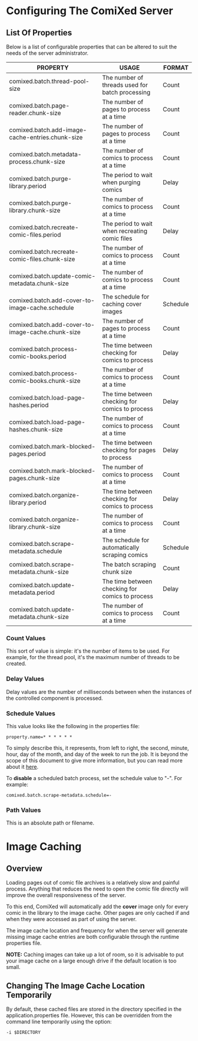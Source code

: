 # Configuring The ComiXed Server

## List Of Properties

Below is a list of configurable properties that can be altered to suit the
needs of the server administrator.

| PROPERTY                                          | USAGE                                           | FORMAT   |
|---------------------------------------------------|-------------------------------------------------|----------|
| comixed.batch.thread-pool-size                    | The number of threads used for batch processing | Count    |
| comixed.batch.page-reader.chunk-size              | The number of pages to process at a time        | Count    |
| comixed.batch.add-image-cache-entries.chunk-size  | The number of pages to process at a time        | Count    |
| comixed.batch.metadata-process.chunk-size         | The number of comics to process at a time       | Count    |
| comixed.batch.purge-library.period                | The period to wait when purging comics          | Delay    |
| comixed.batch.purge-library.chunk-size            | The number of comics to process at a time       | Count    |
| comixed.batch.recreate-comic-files.period         | The period to wait when recreating comic files  | Delay    |   
| comixed.batch.recreate-comic-files.chunk-size     | The number of comics to process at a time       | Count    |
| comixed.batch.update-comic-metadata.chunk-size    | The number of comics to process at a time       | Count    |
| comixed.batch.add-cover-to-image-cache.schedule   | The schedule for caching cover images           | Schedule |
| comixed.batch.add-cover-to-image-cache.chunk-size | The number of pages to process at a time        | Count    |
| comixed.batch.process-comic-books.period          | The time between checking for comics to process | Delay    |
| comixed.batch.process-comic-books.chunk-size      | The number of comics to process at a time       | Count    |
| comixed.batch.load-page-hashes.period             | The time between checking for comics to process | Delay    |
| comixed.batch.load-page-hashes.chunk-size         | The number of comics to process at a time       | Count    |
| comixed.batch.mark-blocked-pages.period           | The time between checking for pages to process  | Delay    |
| comixed.batch.mark-blocked-pages.chunk-size       | The number of comics to process at a time       | Count    |
| comixed.batch.organize-library.period             | The time between checking for comics to process | Delay    |
| comixed.batch.organize-library.chunk-size         | The number of comics to process at a time       | Count    |
| comixed.batch.scrape-metadata.schedule            | The schedule for automatically scraping comics  | Schedule |
| comixed.batch.scrape-metadata.chunk-size          | The batch scraping chunk size                   | Count    |
| comixed.batch.update-metadata.period              | The time between checking for comics to process | Delay    |
| comixed.batch.update-metadata.chunk-size          | The number of comics to process at a time       | Count    |

### Count Values

This sort of value is simple: it's the number of items to be used. For
example, for the thread pool, it's the maximum number of threads to be
created.

### Delay Values

Delay values are the number of milliseconds between when the instances of the
controlled component is processed.

### Schedule Values

This value looks like the following in the properties file:

    property.name=* * * * * *

To simply describe this, it represents, from left to right, the second,
minute, hour, day of the month, and day of the week to run the job. It is
beyond the scope of this document to give more information, but you can
read more about it
[here](https://spring.io/blog/2020/11/10/new-in-spring-5-3-improved-cron-expressions#usage).

To **disable** a scheduled batch process, set the schedule value to "-". For example:

```comixed.batch.scrape-metadata.schedule=-```

### Path Values

This is an absolute path or filename.


# Image Caching

## Overview

Loading pages out of comic file archives is a relatively slow and painful
process. Anything that reduces the need to open the comic file directly
will improve the overall responsiveness of the server.

To this end, ComiXed will automatically add the **cover** image only for
every comic in the library to the image cache. Other pages are only
cached if and when they were accessed as part of using the server.

The image cache location and frequency for when the server will generate
missing image cache entries are both configurable through the runtime
properties file.

**NOTE:** Caching images can take up a lot of room, so it is advisable
to put your image cache on a large enough drive if the default location
is too small.


## Changing The Image Cache Location Temporarily

By default, these cached files are stored in the directory specified in the
application.properties file. However, this can be overridden from the
command line temporarily using the option:

    -i $DIRECTORY
